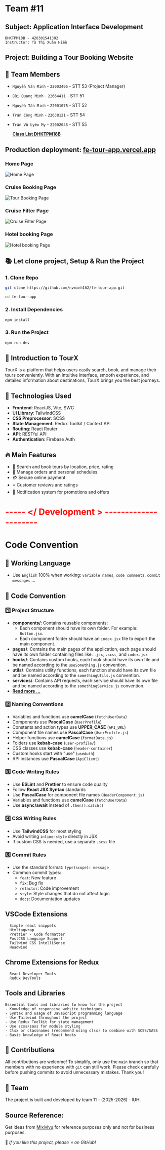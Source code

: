 # Team #11
## Subject: Application Interface Development
```
DHKTPM18B - 420301541302
Instructor: Từ Thị Xuân Hiền
```
## Project: Building a Tour Booking Website
## 🤝 Team Members
- `Nguyễn Văn Minh` - `22003405` - STT 53 (Project Manager)
- `Bùi Quang Minh` - `22664411` - STT 51
- `Nguyễn Tấn Minh` - `22001075` - STT 52
- `Trần Công Minh` - `22638121` - STT 54
- `Trần Vũ Uyên My` - `22002045` - STT 55

  **[Class List DHKTPM18B](https://docs.google.com/spreadsheets/d/1gaygAMW25scOlaIoXddVJZmmhO2n-DJ-/edit?usp=sharing&ouid=101662654548516828365&rtpof=true&sd=true)**

## Production deployment: [fe-tour-app.vercel.app](https://fe-tour-app.vercel.app)

### Home Page
![Home Page](/readme/home-page.png)
### Cruise Booking Page
![Tour Booking Page](/readme/cruise-page.png)
### Cruise Filter Page 
![Cruise Filter Page](/readme/cruise-page-2.png)
### Hotel booking Page 
![Hotel booking Page](/readme/hotel-page.png)

## 📚 Let clone project, Setup & Run the Project  

### 1. Clone Repo  
```sh  
git clone https://github.com/nvminh162/fe-tour-app.git  
```
```sh  
cd fe-tour-app 
```

### 2. Install Dependencies  
```sh  
npm install  
```

### 3. Run the Project  
```sh  
npm run dev  
```

## 🌟 Introduction to TourX
TourX is a platform that helps users easily search, book, and manage their tours conveniently. With an intuitive interface, smooth experience, and detailed information about destinations, TourX brings you the best journeys.

## 🚀 Technologies Used  
- **Frontend**: ReactJS, Vite, SWC  
- **UI Library**: TailwindCSS
- **CSS Preprocessor**: SCSS
- **State Management**: Redux Toolkit / Context API
- **Routing**: React Router  
- **API**: RESTful API  
- **Authentication**: Firebase Auth

## 🔥 Main Features  
- 📌 Search and book tours by location, price, rating  
- 📝 Manage orders and personal schedules  
- 💳 Secure online payment  
- ⭐ Customer reviews and ratings  
- 📢 Notification system for promotions and offers  

# <span style="color:red;">----- </ Development > ---------------------</span>
# Code Convention

## 📢 Working Language
- Use `English` 100% when working: `variable names`, `code comments`, `commit messages` ...

## 🎯 Code Convention  
### 1️⃣ **Project Structure**  
- **components/**: Contains reusable components:
  + Each component should have its own folder. For example: `Button.jsx`.
  + Each component folder should have an `index.jsx` file to export the main component.
- **pages/**: Contains the main pages of the application, each page should have its own folder containing files like: `.jsx`, `.scss`, and `index.jsx`  
- **hooks/**: Contains custom hooks, each hook should have its own file and be named according to the `useSomething.js` convention.  
- **utils/**: Contains utility functions, each function should have its own file and be named according to the `somethingUtils.js` convention.  
- **services/**: Contains API requests, each service should have its own file and be named according to the `somethingService.js` convention. 
- **[Read more ...](https://www.facebook.com/share/18ZzsYovom/)**

### 2️⃣ **Naming Conventions**

- Variables and functions use **camelCase** (`fetchUserData`)
- Components use **PascalCase** (`UserProfile`)
- Constants and action types use **UPPER_CASE** (`API_URL`)
- Component file names use **PascalCase** (`UserProfile.js`)
- Helper functions use **camelCase** (`formatDate.js`)
- Folders use **kebab-case** (`user-profile/`)
- CSS classes use **kebab-case** (`header-container`)
- Custom hooks start with "use" (`useAuth`)
- API instances use **PascalCase** (`ApiClient`)

### 3️⃣ **Code Writing Rules**
- Use **ESLint** and **Prettier** to ensure code quality
- Follow **React JSX Syntax** standards
- Use **PascalCase** for component file names (`HeaderComponent.js`)
- Variables and functions use **camelCase** (`fetchUserData`)
- Use **async/await** instead of `.then().catch()` 

### 4️⃣ **CSS Writing Rules**  
- Use **TailwindCSS** for most styling  
- Avoid writing `inline-style` directly in JSX  
- If custom CSS is needed, use a separate `.scss` file  

### 5️⃣ **Commit Rules**  
- Use the standard format: `type(scope): message`  
- Common commit types:  
  + `feat`: New feature  
  + `fix`: Bug fix  
  + `refactor`: Code improvement  
  + `style`: Style changes that do not affect logic  
  + `docs`: Documentation updates 

## VSCode Extensions 
```
  Simple react snippets
  Htmltagwrap
  Prettier - Code formatter
  PostCSS Language Support
  Tailwind CSS IntelliSense
  Headwind
```

## Chrome Extensions for Redux 
```
  React Developer Tools
  Redux DevTools
```

## Tools and Libraries
```
Essential tools and libraries to know for the project
- Knowledge of responsive website techniques
- Syntax and usage of JavaScript programming language
- Use Tailwind throughout the project
- Use Redux Toolkit for state management
- Use scss/sass for module styling
- Clsx or classnames (recommend using clsx) to combine with SCSS/SASS
- Basic knowledge of React hooks
```

## 🤝 Contributions
All contributions are welcome! To simplify, only use the `main` branch so that members with no experience with `git` can still work. Please check carefully before pushing commits to avoid unnecessary mistakes. Thank you!

## 📝 Team  
The project is built and developed by team 11 - (2025-2026) - IUH.

## Source Reference:
Get ideas from [Mixivivu](https://mixivivu.com/) for reference purposes only and not for business purposes.

📢 *If you like this project, please ⭐ on GitHub!*